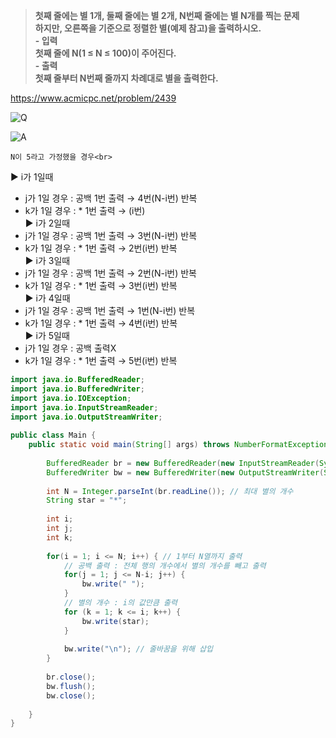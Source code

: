 > **첫째 줄에는 별 1개, 둘째 줄에는 별 2개, N번째 줄에는 별 N개를 찍는 문제<br>하지만, 오른쪽을 기준으로 정렬한 별(예제 참고)을 출력하시오.<br>- 입력<br>첫째 줄에 N(1 ≤ N ≤ 100)이 주어진다.<br>- 출력<br>첫째 줄부터 N번째 줄까지 차례대로 별을 출력한다.** <br>

https://www.acmicpc.net/problem/2439

![Q](https://img1.daumcdn.net/thumb/R1280x0/?scode=mtistory2&fname=https%3A%2F%2Fblog.kakaocdn.net%2Fdn%2FdpAHIs%2FbtrAmz2gfZ8%2F2kwvmEJlJ0JRPg18xNPJz0%2Fimg.png "Q")

![A](https://img1.daumcdn.net/thumb/R1280x0/?scode=mtistory2&fname=https%3A%2F%2Fblog.kakaocdn.net%2Fdn%2FdySASx%2FbtrAnFnLuZT%2FWaETmpE19Y187otORlQuLk%2Fimg.png "A")

	N이 5라고 가정했을 경우<br>
▶ i가 1일때<br>
- j가 1일 경우 : 공백 1번 출력 → 4번(N-i번) 반복<br>
- k가 1일 경우 : * 1번 출력 → (i번) <br>
▶ i가 2일때<br>
- j가 1일 경우 : 공백 1번 출력 → 3번(N-i번) 반복<br>
- k가 1일 경우 : * 1번 출력 → 2번(i번) 반복 <br>
▶ i가 3일때<br>
- j가 1일 경우 : 공백 1번 출력 → 2번(N-i번) 반복<br>
- k가 1일 경우 : * 1번 출력 → 3번(i번) 반복 <br>
▶ i가 4일때<br>
- j가 1일 경우 : 공백 1번 출력 → 1번(N-i번) 반복<br>
- k가 1일 경우 : * 1번 출력 → 4번(i번) 반복 <br>
▶ i가 5일때<br>
- j가 1일 경우 : 공백 출력X<br>
- k가 1일 경우 : * 1번 출력 → 5번(i번) 반복 <br>

```java
import java.io.BufferedReader;
import java.io.BufferedWriter;
import java.io.IOException;
import java.io.InputStreamReader;
import java.io.OutputStreamWriter;
 
public class Main {
    public static void main(String[] args) throws NumberFormatException, IOException {
        
        BufferedReader br = new BufferedReader(new InputStreamReader(System.in));
        BufferedWriter bw = new BufferedWriter(new OutputStreamWriter(System.out));
        
        int N = Integer.parseInt(br.readLine()); // 최대 별의 개수
        String star = "*";
        
        int i;
        int j;
        int k;
        
        for(i = 1; i <= N; i++) { // 1부터 N열까지 출력
            // 공백 출력 : 전체 행의 개수에서 별의 개수를 빼고 출력
            for(j = 1; j <= N-i; j++) { 
                bw.write(" ");
            }
            // 별의 개수 : i의 값만큼 출력
            for (k = 1; k <= i; k++) {
                bw.write(star);
            }
            
            bw.write("\n"); // 줄바꿈을 위해 삽입
        }
        
        br.close();
        bw.flush();
        bw.close();
        
    }
}

```
